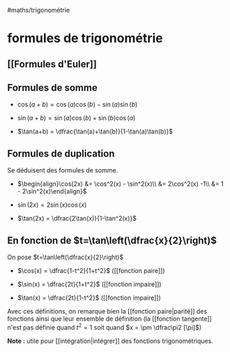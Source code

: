 #maths/trigonométrie 
# formules de trigonométrie

## [[Formules d'Euler]]

## Formules de somme

 - $\cos(a+b) = \cos(a)\cos(b) - \sin(a)\sin(b)$

 - $\sin(a+b) = \sin(a)\cos(b)+\sin(b)\cos(a)$

 - $\tan(a+b) = \dfrac{\tan(a)+\tan(b)}{1-\tan(a)\tan(b)}$


## Formules de duplication
Se déduisent des formules de somme.

 - $\begin{align}\cos(2x) &= \cos^2(x) - \sin^2(x)\\ &= 2\cos^2(x) -1\\ &= 1 - 2\sin^2(x)\end{align}$

 - $\sin(2x) = 2\sin(x)\cos(x)$

 - $\tan(2x) = \dfrac{2\tan(x)}{1-\tan^2(x)}$

## En fonction de $t=\tan\left(\dfrac{x}{2}\right)$
On pose $t=\tan\left(\dfrac{x}{2}\right)$
 - $\cos(x) = \dfrac{1-t^2}{1+t^2}$ ([[fonction paire]])

 - $\sin(x) = \dfrac{2t}{1+t^2}$ ([[fonction impaire]])

 - $\tan(x) = \dfrac{2t}{1-t^2}$ ([[fonction impaire]])

Avec ces définitions, on remarque bien la [[fonction paire|parité]] des fonctions ainsi que leur ensemble de définition (la [[fonction tangente]] n'est pas définie quand $t^2 = 1$ soit quand $x = \pm \dfrac\pi2 [\pi]$)

**Note :** utile pour [[intégration|intégrer]] des fonctions trigonométriques.
